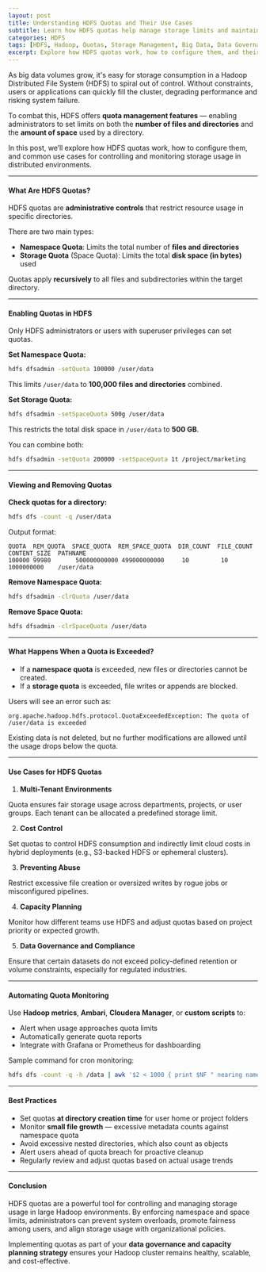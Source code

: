 ```yaml
---
layout: post
title: Understanding HDFS Quotas and Their Use Cases
subtitle: Learn how HDFS quotas help manage storage limits and maintain cluster health in Hadoop ecosystems
categories: HDFS
tags: [HDFS, Hadoop, Quotas, Storage Management, Big Data, Data Governance]
excerpt: Explore how HDFS quotas work, how to configure them, and their practical use cases for managing storage and enforcing limits across enterprise data lakes.
---
```

As big data volumes grow, it's easy for storage consumption in a Hadoop Distributed File System (HDFS) to spiral out of control. Without constraints, users or applications can quickly fill the cluster, degrading performance and risking system failure.

To combat this, HDFS offers **quota management features** — enabling administrators to set limits on both the **number of files and directories** and the **amount of space** used by a directory.

In this post, we’ll explore how HDFS quotas work, how to configure them, and common use cases for controlling and monitoring storage usage in distributed environments.

---

#### What Are HDFS Quotas?

HDFS quotas are **administrative controls** that restrict resource usage in specific directories.

There are two main types:
- **Namespace Quota**: Limits the total number of **files and directories**
- **Storage Quota** (Space Quota): Limits the total **disk space (in bytes)** used

Quotas apply **recursively** to all files and subdirectories within the target directory.

---

#### Enabling Quotas in HDFS

Only HDFS administrators or users with superuser privileges can set quotas.

**Set Namespace Quota:**

```bash
hdfs dfsadmin -setQuota 100000 /user/data
```

This limits `/user/data` to **100,000 files and directories** combined.

**Set Storage Quota:**

```bash
hdfs dfsadmin -setSpaceQuota 500g /user/data
```

This restricts the total disk space in `/user/data` to **500 GB**.

You can combine both:

```bash
hdfs dfsadmin -setQuota 200000 -setSpaceQuota 1t /project/marketing
```

---

#### Viewing and Removing Quotas

**Check quotas for a directory:**

```bash
hdfs dfs -count -q /user/data
```

Output format:

```
QUOTA  REM_QUOTA  SPACE_QUOTA  REM_SPACE_QUOTA  DIR_COUNT  FILE_COUNT  CONTENT_SIZE  PATHNAME
100000 99980       500000000000 499000000000     10         10          1000000000    /user/data
```

**Remove Namespace Quota:**

```bash
hdfs dfsadmin -clrQuota /user/data
```

**Remove Space Quota:**

```bash
hdfs dfsadmin -clrSpaceQuota /user/data
```

---

#### What Happens When a Quota is Exceeded?

- If a **namespace quota** is exceeded, new files or directories cannot be created.
- If a **storage quota** is exceeded, file writes or appends are blocked.

Users will see an error such as:

```
org.apache.hadoop.hdfs.protocol.QuotaExceededException: The quota of /user/data is exceeded
```

Existing data is not deleted, but no further modifications are allowed until the usage drops below the quota.

---

#### Use Cases for HDFS Quotas

1. **Multi-Tenant Environments**

Quota ensures fair storage usage across departments, projects, or user groups. Each tenant can be allocated a predefined storage limit.

2. **Cost Control**

Set quotas to control HDFS consumption and indirectly limit cloud costs in hybrid deployments (e.g., S3-backed HDFS or ephemeral clusters).

3. **Preventing Abuse**

Restrict excessive file creation or oversized writes by rogue jobs or misconfigured pipelines.

4. **Capacity Planning**

Monitor how different teams use HDFS and adjust quotas based on project priority or expected growth.

5. **Data Governance and Compliance**

Ensure that certain datasets do not exceed policy-defined retention or volume constraints, especially for regulated industries.

---

#### Automating Quota Monitoring

Use **Hadoop metrics**, **Ambari**, **Cloudera Manager**, or **custom scripts** to:
- Alert when usage approaches quota limits
- Automatically generate quota reports
- Integrate with Grafana or Prometheus for dashboarding

Sample command for cron monitoring:

```bash
hdfs dfs -count -q -h /data | awk '$2 < 1000 { print $NF " nearing namespace quota" }'
```

---

#### Best Practices

- Set quotas **at directory creation time** for user home or project folders
- Monitor **small file growth** — excessive metadata counts against namespace quota
- Avoid excessive nested directories, which also count as objects
- Alert users ahead of quota breach for proactive cleanup
- Regularly review and adjust quotas based on actual usage trends

---

#### Conclusion

HDFS quotas are a powerful tool for controlling and managing storage usage in large Hadoop environments. By enforcing namespace and space limits, administrators can prevent system overloads, promote fairness among users, and align storage usage with organizational policies.

Implementing quotas as part of your **data governance and capacity planning strategy** ensures your Hadoop cluster remains healthy, scalable, and cost-effective.
